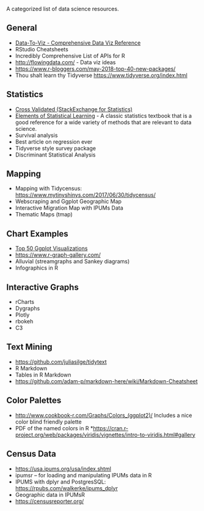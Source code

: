 A categorized list of data science resources.


## General
* [Data-To-Viz - Comprehensive Data Viz Reference](https://www.data-to-viz.com)
* RStudio Cheatsheets 
* Incredibly Comprehensive List of APIs for R
* http://flowingdata.com/ - Data viz ideas
* https://www.r-bloggers.com/may-2018-top-40-new-packages/ 
* Thou shalt learn thy Tidyverse  https://www.tidyverse.org/index.html  

## Statistics
* [Cross Validated (StackExchange for Statistics)](https://stats.stackexchange.com/)
* [Elements of Statistical Learning](https://web.stanford.edu/~hastie/ElemStatLearn/) - A classic statistics textbook that is a good reference for a wide variety of methods that are relevant to data science.
* Survival analysis
* Best article on regression ever
* Tidyverse style survey package
* Discriminant Statistical Analysis 

## Mapping
* Mapping with Tidycensus: https://www.mytinyshinys.com/2017/06/30/tidycensus/ 
* Webscraping and Ggplot Geographic Map
* Interactive Migration Map with IPUMs Data
* Thematic Maps (tmap)

## Chart Examples
* [Top 50 Ggplot Visualizations](http://r-statistics.co/Top50-Ggplot2-Visualizations-MasterList-R-Code.html) 
* https://www.r-graph-gallery.com/ 
* Alluvial (streamgraphs and Sankey diagrams)
* Infographics in R

## Interactive Graphs
* rCharts
* Dygraphs 
* Plotly 
* rbokeh
* C3

## Text Mining
* https://github.com/juliasilge/tidytext 
* R Markdown
* Tables in R Markdown
* https://github.com/adam-p/markdown-here/wiki/Markdown-Cheatsheet 

## Color Palettes
* http://www.cookbook-r.com/Graphs/Colors_(ggplot2)/ Includes a nice color blind friendly palette 
* PDF of the named colors in R
*https://cran.r-project.org/web/packages/viridis/vignettes/intro-to-viridis.html#gallery 

## Census Data
* https://usa.ipums.org/usa/index.shtml 
* ipumsr – for loading and manipulating IPUMs data in R
* IPUMS with dplyr and PostgresSQL: https://rpubs.com/walkerke/ipums_dplyr 
* Geographic data in IPUMsR
* https://censusreporter.org/
